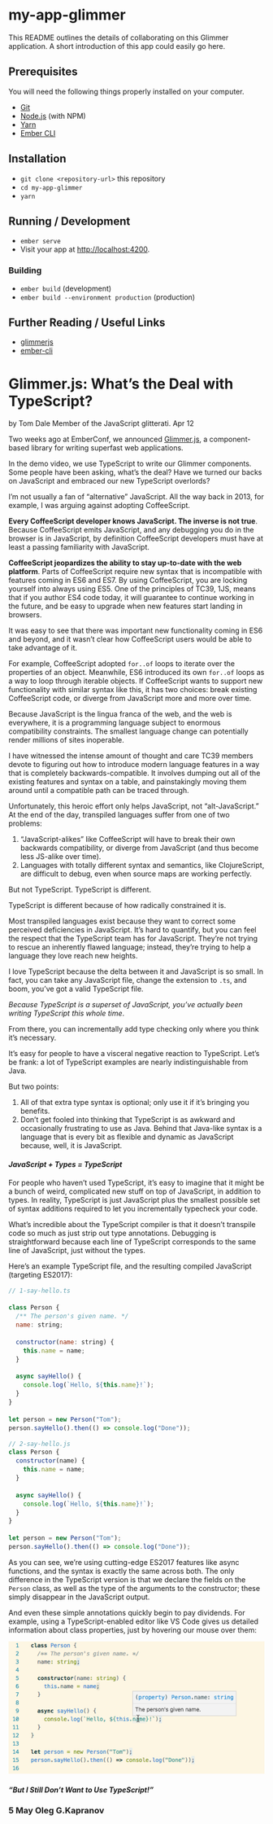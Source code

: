 # my-app-glimmer

This README outlines the details of collaborating on this Glimmer application.
A short introduction of this app could easily go here.

## Prerequisites

You will need the following things properly installed on your computer.

* [Git](https://git-scm.com/)
* [Node.js](https://nodejs.org/) (with NPM)
* [Yarn](https://yarnpkg.com/en/)
* [Ember CLI](https://ember-cli.com/)

## Installation

* `git clone <repository-url>` this repository
* `cd my-app-glimmer`
* `yarn`

## Running / Development

* `ember serve`
* Visit your app at [http://localhost:4200](http://localhost:4200).

### Building

* `ember build` (development)
* `ember build --environment production` (production)

## Further Reading / Useful Links

* [glimmerjs](http://github.com/tildeio/glimmer/)
* [ember-cli](https://ember-cli.com/)


# Glimmer.js: What’s the Deal with TypeScript?

by Tom Dale Member of the JavaScript glitterati. Apr 12

Two weeks ago at EmberConf, we announced [Glimmer.js][1], a component-based
library for writing superfast web applications.

In the demo video, we use TypeScript to write our Glimmer components.
Some people have been asking, what’s the deal? Have we turned our backs
on JavaScript and embraced our new TypeScript overlords?

I’m not usually a fan of “alternative” JavaScript. All the way back in
2013, for example, I was arguing against adopting CoffeeScript.

**Every CoffeeScript developer knows JavaScript. The inverse is not true**.
Because CoffeeScript emits JavaScript, and any debugging you do in the
browser is in JavaScript, by definition CoffeeScript developers must
have at least a passing familiarity with JavaScript.

**CoffeeScript jeopardizes the ability to stay up-to-date with the web
platform**. Parts of CoffeeScript require new syntax that is
incompatible with features coming in ES6 and ES7. By using CoffeeScript,
you are locking yourself into always using ES5. One of the principles of
TC39, 1JS, means that if you author ES4 code today, it will guarantee to
continue working in the future, and be easy to upgrade when new features
start landing in browsers.

It was easy to see that there was important new functionality coming in
ES6 and beyond, and it wasn’t clear how CoffeeScript users would be able
to take advantage of it.

For example, CoffeeScript adopted ``for..of`` loops to iterate over
the properties of an object. Meanwhile, ES6 introduced its own ``for..of``
loops as a way to loop through iterable objects. If CoffeeScript wants
to support new functionality with similar syntax like this, it has two
choices: break existing CoffeeScript code, or diverge from JavaScript
more and more over time.

Because JavaScript is the lingua franca of the web, and the web is
everywhere, it is a programming language subject to enormous
compatibility constraints. The smallest language change can potentially
render millions of sites inoperable.

I have witnessed the intense amount of thought and care TC39 members
devote to figuring out how to introduce modern language features in a
way that is completely backwards-compatible. It involves dumping out all
of the existing features and syntax on a table, and painstakingly moving
them around until a compatible path can be traced through.

Unfortunately, this heroic effort only helps JavaScript, not
“alt-JavaScript.” At the end of the day, transpiled languages suffer
from one of two problems:

1. “JavaScript-alikes” like CoffeeScript will have to break their own
    backwards compatibility, or diverge from JavaScript (and thus become
    less JS-alike over time).
2. Languages with totally different syntax and semantics, like
   ClojureScript, are difficult to debug, even when source maps are
   working perfectly.

But not TypeScript. TypeScript is different.

TypeScript is different because of how radically constrained it is.

Most transpiled languages exist because they want to correct some
perceived deficiencies in JavaScript. It’s hard to quantify, but you can
feel the respect that the TypeScript team has for JavaScript. They’re
not trying to rescue an inherently flawed language; instead, they’re
trying to help a language they love reach new heights.

I love TypeScript because the delta between it and JavaScript is so
small. In fact, you can take any JavaScript file, change the extension
to ``.ts``, and boom, you’ve got a valid TypeScript file.

*Because TypeScript is a superset of JavaScript, you’ve actually been
writing TypeScript this whole time*.

From there, you can incrementally add type checking only where you think
it’s necessary.

It’s easy for people to have a visceral negative reaction to TypeScript.
Let’s be frank: a lot of TypeScript examples are nearly
indistinguishable from Java.

But two points:

1. All of that extra type syntax is optional; only use it if it’s
   bringing you benefits.
2. Don’t get fooled into thinking that TypeScript is as awkward and
   occasionally frustrating to use as Java. Behind that Java-like syntax
   is a language that is every bit as flexible and dynamic as JavaScript
   because, well, it is JavaScript.

#### *JavaScript + Types = TypeScript*

For people who haven’t used TypeScript, it’s easy to imagine that it
might be a bunch of weird, complicated new stuff on top of JavaScript,
in addition to types. In reality, TypeScript is just JavaScript plus the
smallest possible set of syntax additions required to let you
incrementally typecheck your code.

What’s incredible about the TypeScript compiler is that it doesn’t
transpile code so much as just strip out type annotations. Debugging is
straightforward because each line of TypeScript corresponds to the same
line of JavaScript, just without the types.

Here’s an example TypeScript file, and the resulting compiled JavaScript
(targeting ES2017):

```javascript
// 1-say-hello.ts

class Person {
  /** The person's given name. */
  name: string;

  constructor(name: string) {
    this.name = name;
  }

  async sayHello() {
    console.log(`Hello, ${this.name}!`);
  }
}

let person = new Person("Tom");
person.sayHello().then(() => console.log("Done"));
```

```javascript
// 2-say-hello.js
class Person {
  constructor(name) {
    this.name = name;
  }

  async sayHello() {
    console.log(`Hello, ${this.name}!`);
  }
}

let person = new Person("Tom");
person.sayHello().then(() => console.log("Done"));
```

As you can see, we’re using cutting-edge ES2017 features like async
functions, and the syntax is exactly the same across both. The only
difference in the TypeScript version is that we declare the fields on
the ``Person`` class, as well as the type of the arguments to the
constructor; these simply disappear in the JavaScript output.

And even these simple annotations quickly begin to pay dividends. For
example, using a TypeScript-enabled editor like VS Code gives us
detailed information about class properties, just by hovering our mouse
over them:

![person](/person.png "Person class")


#### *“But I Still Don’t Want to Use TypeScript!”*



### 5 May Oleg G.Kapranov






[1]: https://glimmerjs.com/


